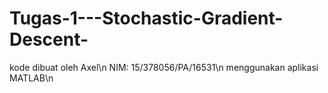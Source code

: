 # Tugas-1---Stochastic-Gradient-Descent-
kode dibuat oleh Axel\n
NIM: 15/378056/PA/16531\n
menggunakan aplikasi MATLAB\n
